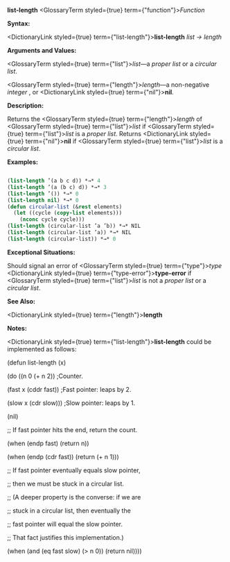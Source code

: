 **list-length** <GlossaryTerm styled={true} term={"function"}><i>Function</i></GlossaryTerm> 



**Syntax:** 



<DictionaryLink styled={true} term={"list-length"}><b>list-length</b></DictionaryLink> *list → length* 



**Arguments and Values:** 



<GlossaryTerm styled={true} term={"list"}><i>list</i></GlossaryTerm>—a *proper list* or a *circular list*. 



<GlossaryTerm styled={true} term={"length"}><i>length</i></GlossaryTerm>—a non-negative *integer* , or <DictionaryLink styled={true} term={"nil"}><b>nil</b></DictionaryLink>. 



**Description:** 



Returns the <GlossaryTerm styled={true} term={"length"}><i>length</i></GlossaryTerm> of <GlossaryTerm styled={true} term={"list"}><i>list</i></GlossaryTerm> if <GlossaryTerm styled={true} term={"list"}><i>list</i></GlossaryTerm> is a *proper list*. Returns <DictionaryLink styled={true} term={"nil"}><b>nil</b></DictionaryLink> if <GlossaryTerm styled={true} term={"list"}><i>list</i></GlossaryTerm> is a *circular list*. 



**Examples:**
```lisp

(list-length ’(a b c d)) *→* 4 
(list-length ’(a (b c) d)) *→* 3 
(list-length ’()) *→* 0 
(list-length nil) *→* 0 
(defun circular-list (&rest elements) 
  (let ((cycle (copy-list elements))) 
    (nconc cycle cycle))) 
(list-length (circular-list ’a ’b)) *→* NIL 
(list-length (circular-list ’a)) *→* NIL 
(list-length (circular-list)) *→* 0 

```
**Exceptional Situations:** 



Should signal an error of <GlossaryTerm styled={true} term={"type"}><i>type</i></GlossaryTerm> <DictionaryLink styled={true} term={"type-error"}><b>type-error</b></DictionaryLink> if <GlossaryTerm styled={true} term={"list"}><i>list</i></GlossaryTerm> is not a *proper list* or a *circular list*. 



**See Also:** 



<DictionaryLink styled={true} term={"length"}><b>length</b></DictionaryLink> 



**Notes:** 



<DictionaryLink styled={true} term={"list-length"}><b>list-length</b></DictionaryLink> could be implemented as follows: 



(defun list-length (x) 



(do ((n 0 (+ n 2)) ;Counter. 



(fast x (cddr fast)) ;Fast pointer: leaps by 2. 







 



 



(slow x (cdr slow))) ;Slow pointer: leaps by 1. 



(nil) 



;; If fast pointer hits the end, return the count. 



(when (endp fast) (return n)) 



(when (endp (cdr fast)) (return (+ n 1))) 



;; If fast pointer eventually equals slow pointer, 



;; then we must be stuck in a circular list. 



;; (A deeper property is the converse: if we are 



;; stuck in a circular list, then eventually the 



;; fast pointer will equal the slow pointer. 



;; That fact justifies this implementation.) 



(when (and (eq fast slow) (&gt; n 0)) (return nil)))) 




